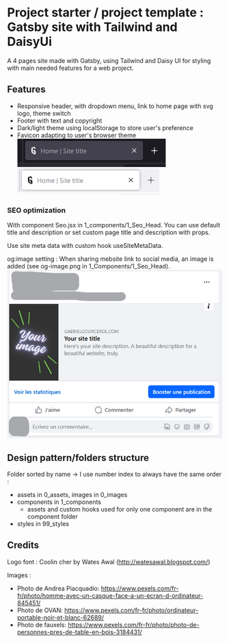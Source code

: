# Project starter / project template : Gatsby site with Tailwind and DaisyUi

A 4 pages site made with Gatsby, using Tailwind and Daisy UI for styling with main needed features for a web project.

## Features

- Responsive header, with dropdown menu, link to home page with svg logo, theme switch
- Footer with text and copyright
- Dark/light theme using localStorage to store user's preference
- Favicon adapting to user's browser theme
  ![favicon-dark-mode](git-assets/favicon-dark.png)
  ![favicon-light-mode](git-assets/favicon-light.png)

### SEO optimization

With component Seo.jsx in 1_components/1_Seo_Head.
You can use default title and description or set custom page title and description with props.

Use site meta data with custom hook useSiteMetaData.

og:image setting : When sharing mebsite link to social media, an image is added (see og-image.png in 1_Components/1_Seo_Head).
![og-image](git-assets/ogimage.png)

## Design pattern/folders structure

Folder sorted by name → I use number index to always have the same order :

- assets in 0_assets, images in 0_images
- components in 1_components
  - assets and custom hooks used for only one component are in the component folder
- styles in 99_styles

## Credits

Logo font : Coolin cher by Wates Awal (http://watesawal.blogspot.com/)

Images :

- Photo de Andrea Piacquadio: https://www.pexels.com/fr-fr/photo/homme-avec-un-casque-face-a-un-ecran-d-ordinateur-845451/
- Photo de OVAN: https://www.pexels.com/fr-fr/photo/ordinateur-portable-noir-et-blanc-62689/
- Photo de fauxels: https://www.pexels.com/fr-fr/photo/photo-de-personnes-pres-de-table-en-bois-3184431/
